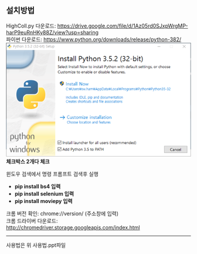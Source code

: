 ## 설치방법
HighColl.py 다운로드: https://drive.google.com/file/d/1Az05rd0SJxpWrgMP-harP9euRnHKy88Z/view?usp=sharing   
파이썬 다운로드: https://www.python.org/downloads/release/python-382/   
![다운로드](./img.png)   
**체크박스 2개다 체크**

윈도우 검색에서 명령 프롬프트 검색후 실행      
- **pip install bs4 입력**   
- **pip install selenium 입력**   
- **pip install moviepy 입력**   

크롬 버전 확인: chrome://version/ (주소창에 입력)   
크롬 드라이버 다운로드: http://chromedriver.storage.googleapis.com/index.html
<hr />   
사용법은 위 사용법.ppt파일 
